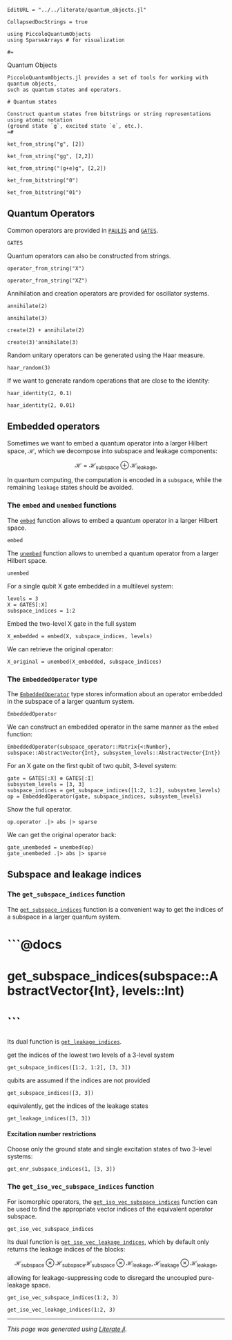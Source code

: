 ```@meta
EditURL = "../../literate/quantum_objects.jl"
```

```@meta
CollapsedDocStrings = true
```

````@example quantum_objects
using PiccoloQuantumObjects
using SparseArrays # for visualization

#=
````

Quantum Objects

````@example quantum_objects
PiccoloQuantumObjects.jl provides a set of tools for working with quantum objects,
such as quantum states and operators.

# Quantum states

Construct quantum states from bitstrings or string representations using atomic notation
(ground state `g`, excited state `e`, etc.).
=#

ket_from_string("g", [2])

ket_from_string("gg", [2,2])

ket_from_string("(g+e)g", [2,2])

ket_from_bitstring("0")

ket_from_bitstring("01")
````

## Quantum Operators

Common operators are provided in [`PAULIS`](@ref) and [`GATES`](@ref).
```@docs
GATES
```

Quantum operators can also be constructed from strings.

````@example quantum_objects
operator_from_string("X")

operator_from_string("XZ")
````

Annihilation and creation operators are provided for oscillator systems.

````@example quantum_objects
annihilate(2)

annihilate(3)

create(2) + annihilate(2)

create(3)'annihilate(3)
````

Random unitary operators can be generated using the Haar measure.

````@example quantum_objects
haar_random(3)
````

If we want to generate random operations that are close to the identity:

````@example quantum_objects
haar_identity(2, 0.1)

haar_identity(2, 0.01)
````

## Embedded operators
Sometimes we want to embed a quantum operator into a larger Hilbert space, $\mathcal{H}$,
which we decompose into subspace and leakage components:
```math
    \mathcal{H} = \mathcal{H}_{\text{subspace}} \oplus \mathcal{H}_{\text{leakage}},
```
In quantum computing, the computation is encoded in a `subspace`, while the remaining
`leakage` states should be avoided.

### The `embed` and `unembed` functions

The [`embed`](@ref) function allows to embed a quantum operator in a larger Hilbert space.
```@docs
embed
```

The [`unembed`](@ref) function allows to unembed a quantum operator from a larger Hilbert space.
```@docs
unembed
```

For a single qubit X gate embedded in a multilevel system:

````@example quantum_objects
levels = 3
X = GATES[:X]
subspace_indices = 1:2
````

Embed the two-level X gate in the full system

````@example quantum_objects
X_embedded = embed(X, subspace_indices, levels)
````

We can retrieve the original operator:

````@example quantum_objects
X_original = unembed(X_embedded, subspace_indices)
````

### The `EmbeddedOperator` type
The [`EmbeddedOperator`](@ref) type stores information about an operator embedded in the subspace
of a larger quantum system.
```@docs
EmbeddedOperator
```

We can construct an embedded operator in the same manner as the `embed` function:
```@docs
EmbeddedOperator(subspace_operator::Matrix{<:Number}, subspace::AbstractVector{Int}, subsystem_levels::AbstractVector{Int})
```

For an X gate on the first qubit of two qubit, 3-level system:

````@example quantum_objects
gate = GATES[:X] ⊗ GATES[:I]
subsystem_levels = [3, 3]
subspace_indices = get_subspace_indices([1:2, 1:2], subsystem_levels)
op = EmbeddedOperator(gate, subspace_indices, subsystem_levels)
````

Show the full operator.

````@example quantum_objects
op.operator .|> abs |> sparse
````

We can get the original operator back:

````@example quantum_objects
gate_unembeded = unembed(op)
gate_unembeded .|> abs |> sparse
````

## Subspace and leakage indices

### The `get_subspace_indices` function
The [`get_subspace_indices`](@ref) function is a convenient way to get the indices of a subspace in
a larger quantum system.
# ```@docs
# get_subspace_indices(subspace::AbstractVector{Int}, levels::Int)
# ```

Its dual function is [`get_leakage_indices`](@ref).

get the indices of the lowest two levels of a 3-level system

````@example quantum_objects
get_subspace_indices([1:2, 1:2], [3, 3])
````

qubits are assumed if the indices are not provided

````@example quantum_objects
get_subspace_indices([3, 3])
````

equivalently, get the indices of the leakage states

````@example quantum_objects
get_leakage_indices([3, 3])
````

#### Excitation number restrictions
Choose only the ground state and single excitation states of two 3-level systems:

````@example quantum_objects
get_enr_subspace_indices(1, [3, 3])
````

### The `get_iso_vec_subspace_indices` function
For isomorphic operators, the [`get_iso_vec_subspace_indices`](@ref) function can be used
to find the appropriate vector indices of the equivalent operator subspace.
```@docs
get_iso_vec_subspace_indices
```

Its dual function is [`get_iso_vec_leakage_indices`](@ref), which by default only returns
the leakage indices of the blocks:
```math
\mathcal{H}_{\text{subspace}} \otimes \mathcal{H}_{\text{subspace}}
\mathcal{H}_{\text{subspace}} \otimes \mathcal{H}_{\text{leakage}},
\mathcal{H}_{\text{leakage}} \otimes \mathcal{H}_{\text{leakage}},
```
allowing for leakage-suppressing code to disregard the uncoupled pure-leakage space.

````@example quantum_objects
get_iso_vec_subspace_indices(1:2, 3)

get_iso_vec_leakage_indices(1:2, 3)
````

---

*This page was generated using [Literate.jl](https://github.com/fredrikekre/Literate.jl).*

